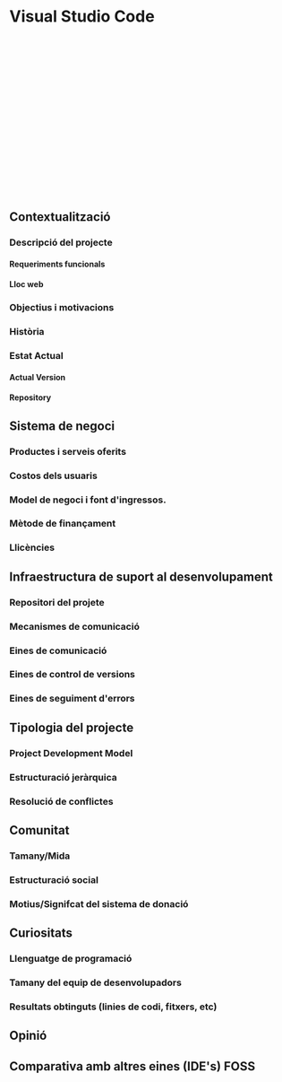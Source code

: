 <!-- TITLE: Visual Studio Code -->
<!-- SUBTITLE: Code editing. Redefined. Free. Open source. Runs everywhere. -->

# Visual Studio Code

<div style="
	background-image: url(https://i.ytimg.com/vi/anvYeA1pWlk/maxresdefault.jpg); 
	height: 20em; 
	background-attachment: fixed;
	background-position: top;
  background-repeat: no-repeat;
	background-size: contain">
</div>

## Contextualització

### Descripció del projecte
#### Requeriments funcionals
#### Lloc web

### Objectius i motivacions
### Història
### Estat Actual
#### Actual Version
#### Repository

## Sistema de negoci
### Productes i serveis oferits
### Costos dels usuaris
### Model de negoci i font d'ingressos.
### Mètode de finançament
### Llicències

## Infraestructura de suport al desenvolupament
### Repositori del projete
### Mecanismes de comunicació
### Eines de comunicació
### Eines de control de versions
### Eines de seguiment d'errors
## Tipologia del projecte
### Project Development Model
### Estructuració jeràrquica
### Resolució de conflictes

## Comunitat
### Tamany/Mida
### Estructuració social
### Motius/Signifcat del sistema de donació

## Curiositats
### Llenguatge de programació
### Tamany del equip de desenvolupadors
### Resultats obtinguts (linies de codi, fitxers, etc)

## Opinió

## Comparativa amb altres eines (IDE's) FOSS


